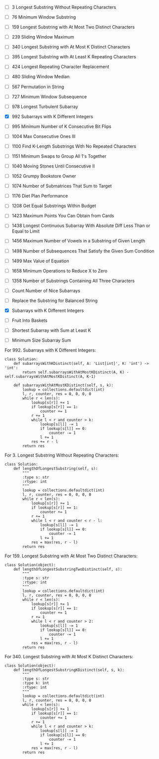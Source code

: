 - [ ] 3    Longest Substring Without Repeating Characters		  	  
- [ ] 76   Minimum Window Substring			  
- [ ] 159  Longest Substring with At Most Two Distinct Characters	  	  
- [ ] 239  Sliding Window Maximum			  
- [ ] 340  Longest Substring with At Most K Distinct Characters   
- [ ] 395  Longest Substring with At Least K Repeating Characters			  
- [ ] 424  Longest Repeating Character Replacement			   
- [ ] 480  Sliding Window Median			  
- [ ] 567  Permutation in String			    
- [ ] 727  Minimum Window Subsequence    
- [ ] 978  Longest Turbulent Subarray	  
- [x] 992  Subarrays with K Different Integers        
- [ ] 995	Minimum Number of K Consecutive Bit Flips			     
- [ ] 1004	Max Consecutive Ones III			  
- [ ] 1100	Find K-Length Substrings With No Repeated Characters	  
- [ ] 1151	Minimum Swaps to Group All 1's Together  
- [ ] 1040	Moving Stones Until Consecutive II		   
- [ ] 1052	Grumpy Bookstore Owner			  
- [ ] 1074	Number of Submatrices That Sum to Target			  
- [ ] 1176	Diet Plan Performance  
- [ ] 1208	Get Equal Substrings Within Budget	  		
- [ ] 1423	Maximum Points You Can Obtain from Cards   			
- [ ] 1438	Longest Continuous Subarray With Absolute Diff Less Than or Equal to Limit			  
- [ ] 1456	Maximum Number of Vowels in a Substring of Given Length			  
- [ ] 1498	Number of Subsequences That Satisfy the Given Sum Condition			  
- [ ] 1499	Max Value of Equation			  
- [ ] 1658	Minimum Operations to Reduce X to Zero
- [ ] 1358    Number of Substrings Containing All Three Characters
- [ ] Count Number of Nice Subarrays
- [ ] Replace the Substring for Balanced String
- [x] Subarrays with K Different Integers
- [ ] Fruit Into Baskets
- [ ] Shortest Subarray with Sum at Least K
- [ ] Minimum Size Subarray Sum


For 992. Subarrays with K Different Integers:
```
class Solution:
    def subarraysWithKDistinct(self, A: 'List[int]', K: 'int') -> 'int':
        return self.subarraysWithAtMostKDistinct(A, K) - self.subarraysWithAtMostKDistinct(A, K-1)
    
    def subarraysWithAtMostKDistinct(self, s, k):
        lookup = collections.defaultdict(int)
        l, r, counter, res = 0, 0, 0, 0
        while r < len(s):
            lookup[s[r]] += 1
            if lookup[s[r]] == 1:
                counter += 1
            r += 1   
            while l < r and counter > k:
                lookup[s[l]] -= 1
                if lookup[s[l]] == 0:
                    counter -= 1
                l += 1
            res += r - l 
        return res
```
For 3. Longest Substring Without Repeating Characters:
```
class Solution:
    def lengthOfLongestSubstring(self, s):
        """
        :type s: str
        :rtype: int
        """
        lookup = collections.defaultdict(int)
        l, r, counter, res = 0, 0, 0, 0
        while r < len(s):
            lookup[s[r]] += 1
            if lookup[s[r]] == 1:
                counter += 1
            r += 1
            while l < r and counter < r - l:
                lookup[s[l]] -= 1
                if lookup[s[l]] == 0:
                    counter -= 1
                l += 1
            res = max(res, r - l)
        return res
```
For 159. Longest Substring with At Most Two Distinct Characters:
```
class Solution(object):
    def lengthOfLongestSubstringTwoDistinct(self, s):
        """
        :type s: str
        :rtype: int
        """
        lookup = collections.defaultdict(int)
        l, r, counter, res = 0, 0, 0, 0
        while r < len(s):
            lookup[s[r]] += 1
            if lookup[s[r]] == 1:
                counter += 1
            r += 1   
            while l < r and counter > 2:
                lookup[s[l]] -= 1
                if lookup[s[l]] == 0:
                    counter -= 1
                l += 1
            res = max(res, r - l) 
        return res
```
For 340. Longest Substring with At Most K Distinct Characters:
```
class Solution(object):
    def lengthOfLongestSubstringKDistinct(self, s, k):
        """
        :type s: str
        :type k: int
        :rtype: int
        """
        lookup = collections.defaultdict(int)
        l, r, counter, res = 0, 0, 0, 0
        while r < len(s):
            lookup[s[r]] += 1
            if lookup[s[r]] == 1:
                counter += 1
            r += 1   
            while l < r and counter > k:
                lookup[s[l]] -= 1
                if lookup[s[l]] == 0:
                    counter -= 1
                l += 1
            res = max(res, r - l) 
        return res
```